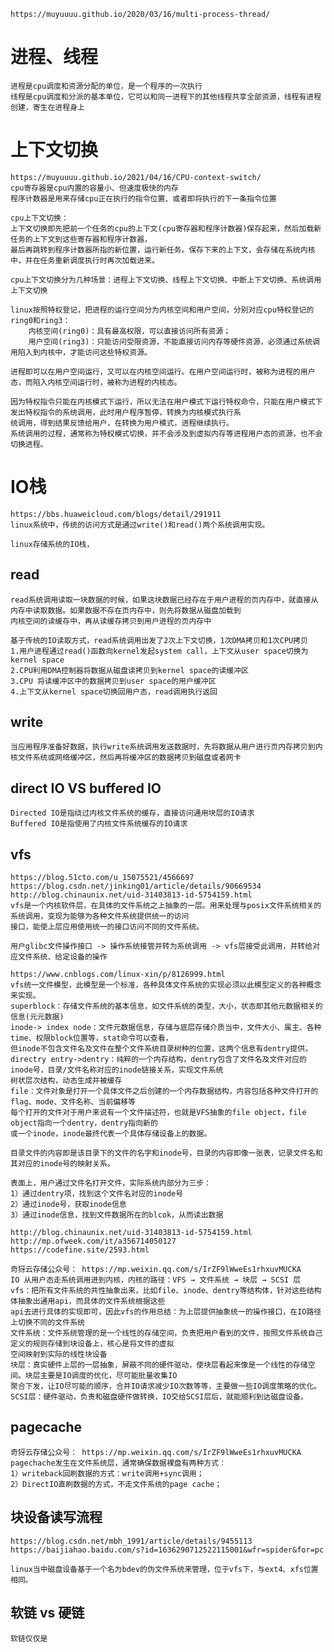     https://muyuuuu.github.io/2020/03/16/multi-process-thread/
# 进程、线程
    进程是cpu调度和资源分配的单位，是一个程序的一次执行
    线程是cpu调度和分派的基本单位，它可以和同一进程下的其他线程共享全部资源，线程有进程创建，寄生在进程身上
    
# 上下文切换
    https://muyuuuu.github.io/2021/04/16/CPU-context-switch/
    cpu寄存器是cpu内置的容量小、但速度极快的内存
    程序计数器是用来存储cpu正在执行的指令位置、或者即将执行的下一条指令位置

    cpu上下文切换：
    上下文切换即先把前一个任务的cpu的上下文(cpu寄存器和程序计数器)保存起来，然后加载新任务的上下文到这些寄存器和程序计数器，
    最后再跳转到程序计数器所指的新位置，运行新任务。保存下来的上下文，会存储在系统内核中，并在任务重新调度执行时再次加载进来。

    cpu上下文切换分为几种场景：进程上下文切换、线程上下文切换、中断上下文切换、系统调用上下文切换
    
    linux按照特权登记，把进程的运行空间分为内核空间和用户空间，分别对应cpu特权登记的ring0和ring3：
        内核空间(ring0)：具有最高权限，可以直接访问所有资源；
        用户空间(ring3)：只能访问受限资源，不能直接访问内存等硬件资源，必须通过系统调用陷入到内核中，才能访问这些特权资源。

    进程即可以在用户空间运行，又可以在内核空间运行。在用户空间运行时，被称为进程的用户态，而陷入内核空间运行时，被称为进程的内核态。

    因为特权指令只能在内核模式下运行，所以无法在用户模式下运行特权命令，只能在用户模式下发出特权指令的系统调用，此时用户程序暂停，转换为内核模式执行系
    统调用，得到结果反馈给用户，在转换为用户模式，进程继续执行。
    系统调用的过程，通常称为特权模式切换，并不会涉及到虚拟内存等进程用户态的资源，也不会切换进程。


# IO栈
    https://bbs.huaweicloud.com/blogs/detail/291911
    linux系统中，传统的访问方式是通过write()和read()两个系统调用实现。

    linux存储系统的IO栈，

## read
    read系统调用读取一块数据的时候，如果这块数据已经存在于用户进程的页内存中，就直接从内存中读取数据。如果数据不存在页内存中，则先将数据从磁盘加载到
    内核空间的读缓存中，再从读缓存拷贝到用户进程的页内存中

    基于传统的IO读取方式，read系统调用出发了2次上下文切换，1次DMA拷贝和1次CPU拷贝
    1.用户进程通过read()函数向kernel发起system call，上下文从user space切换为kernel space
    2.CPU利用DMA控制器将数据从磁盘读拷贝到kernel space的读缓冲区
    3.CPU 将读缓冲区中的数据拷贝到user space的用户缓冲区
    4.上下文从kernel space切换回用户态，read调用执行返回

## write
    当应用程序准备好数据，执行write系统调用发送数据时，先将数据从用户进行页内存拷贝到内核文件系统或网络缓冲区，然后再将缓冲区的数据拷贝到磁盘或者网卡
    

## direct IO VS buffered IO
    Directed IO是指绕过内核文件系统的缓存，直接访问通用块层的IO请求
    Buffered IO是指使用了内核文件系统缓存的IO请求

## vfs
    https://blog.51cto.com/u_15075521/4566697
    https://blog.csdn.net/jinking01/article/details/90669534
    http://blog.chinaunix.net/uid-31403813-id-5754159.html
    vfs是一个内核软件层，在具体的文件系统之上抽象的一层。用来处理与posix文件系统相关的系统调用，变现为能够为各种文件系统提供统一的访问
    接口，能使上层应用使用统一的接口访问不同的文件系统。
    
    用户glibc文件操作接口 -> 操作系统接管并转为系统调用 -> vfs层接受此调用，并转给对应文件系统、给定设备的操作

    https://www.cnblogs.com/linux-xin/p/8126999.html
    vfs统一文件模型，此模型是一个标准，各种具体文件系统的实现必须以此模型定义的各种概念来实现。
    superblock：存储文件系统的基本信息，如文件系统的类型，大小，状态即其他元数据相关的信息(元元数据)
    inode-> index node：文件元数据信息，存储与底层存储介质当中，文件大小、属主、各种time、权限block位置等，stat命令可以查看，
    但inode不包含文件名及文件在整个文件系统目录树种的位置，这两个信息有dentry提供。
    directry entry->dentry：纯粹的一个内存结构，dentry包含了文件名及文件对应的inode号，目录/文件名称对应的inode链接关系，实现文件系统
    树状层次结构，动态生成并被缓存
    file：文件对象是打开一个具体文件之后创建的一个内存数据结构，内容包括各种文件打开的flag、mode、文件名称、当前偏移等
    每个打开的文件对于用户来说有一个文件描述符，也就是VFS抽象的file object，file object指向一个dentry，dentry指向新的
    或一个inode，inode最终代表一个具体存储设备上的数据。

    目录文件的内容即是该目录下的文件的名字和inode号，目录的内容即像一张表，记录文件名和其对应的inode号的映射关系。

    表面上，用户通过文件名打开文件，实际系统内部分为三步：
    1）通过dentry项，找到这个文件名对应的inode号
    2）通过inode号，获取inode信息
    3）通过inode信息，找到文件数据所在的blcok，从而读出数据

    http://blog.chinaunix.net/uid-31403813-id-5754159.html
    http://mp.ofweek.com/it/a356714050127
    https://codefine.site/2593.html

    奇犽云存储公众号： https://mp.weixin.qq.com/s/IrZF9lWweEs1rhxuvMUCKA
    IO 从用户态走系统调用进到内核，内核的路径：VFS → 文件系统 → 块层 → SCSI 层
    vfs：把所有文件系统的共性抽象出来，比如file、inode、dentry等结构体，针对这些结构体抽象出通用api，而具体的文件系统根据这些
    api去进行具体的实现即可，因此vfs的作用总结：为上层提供抽象统一的操作接口，在IO路径上切换不同的文件系统
    文件系统：文件系统管理的是一个线性的存储空间，负责把用户看到的文件，按照文件系统自己定义的规则存储到块设备上，核心是将文件的虚拟
    空间映射到实际的线性块设备
    块层：真实硬件上层的一层抽象，屏蔽不同的硬件驱动，使块层看起来像是一个线性的存储空间。块层主要是IO调度的优化，尽可能批量收集IO
    聚合下发，让IO尽可能的顺序，合并IO请求减少IO次数等等，主要做一些IO调度策略的优化。
    SCSI层：硬件驱动，负责和磁盘硬件做转换，IO交给SCSI层后，就能顺利到达磁盘设备。

## pagecache
    奇犽云存储公众号： https://mp.weixin.qq.com/s/IrZF9lWweEs1rhxuvMUCKA
    pagechache发生在文件系统层，通常确保数据裸盘有两种方式：
    1）writeback回刷数据的方式：write调用+sync调用；
    2）DirectIO直刷数据的方式，不走文件系统的page cache；

## 块设备读写流程
    https://blog.csdn.net/mbh_1991/article/details/9455113
    https://baijiahao.baidu.com/s?id=1636290712522115001&wfr=spider&for=pc
    
    linux当中磁盘设备基于一个名为bdev的伪文件系统来管理，位于vfs下，与ext4、xfs位置相同。

## 软链 vs 硬链
    软链仅仅是

## 